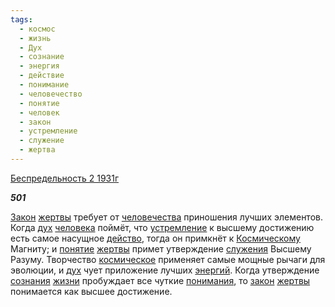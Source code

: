 ```yaml
---
tags:
  - космос
  - жизнь
  - Дух
  - сознание
  - энергия
  - действие
  - понимание
  - человечество
  - понятие
  - человек
  - закон
  - устремление
  - служение
  - жертва
---
```

[Беспредельность 2 1931г](https://127.0.0.1:4002/agni/1931)

___501___

[Закон](../../../tags/#[закон](../../../tags/#закон)) [жертвы](../../../tags/#жертва) требует от [человечества](../../../tags/#человечество) приношения лучших элементов. Когда [дух](../../../tags/#Дух) [человека](../../../tags/#человек) поймёт, что [устремление](../../../tags/#устремление) к высшему достижению есть самое насущное [действо](../../../tags/#действие), тогда он примкнёт к [Космическому](../../../tags/#космос) Магниту; и [понятие](../../../tags/#понятие) [жертвы](../../../tags/#жертва) примет утверждение [служения](../../../tags/#служение) Высшему Разуму. Творчество [космическое](../../../tags/#космос) применяет самые мощные рычаги для эволюции, и [дух](../../../tags/#Дух) чует приложение лучших [энергий](../../../tags/#энергия). Когда утверждение [сознания](../../../tags/#сознание) [жизни](../../../tags/#жизнь) пробуждает все чуткие [понимания](../../../tags/#понимание), то [закон](../../../tags/#закон) [жертвы](../../../tags/#жертва) понимается как высшее достижение.   

